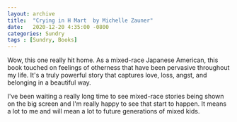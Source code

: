 ```yaml
---
layout: archive
title:  "Crying in H Mart  by Michelle Zauner"
date:   2020-12-20 4:35:00 -0800
categories: Sundry
tags : [Sundry, Books]
---
```


Wow, this one really hit home. As a mixed-race Japanese American, this book touched on feelings of otherness that have been pervasive throughout my life. It's a truly powerful story that captures love, loss, angst, and belonging in a beautiful way. 

I've been waiting a really long time to see mixed-race stories being shown on the big screen and I'm really happy to see that start to happen. It means a lot to me and will mean a lot to future generations of mixed kids. 